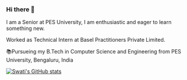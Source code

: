 ### Hi there 👋
I am a Senior at PES University, I am enthusiastic and eager to learn something new.

Worked as Technical Intern at Basel Practitioners Private Limited.

📚Pursueing my B.Tech in Computer Science and Engineering from PES University, Bengaluru, India

[![Swati's GitHub stats](https://github-readme-stats.vercel.app/api?username=swati-maste&show_icons=true&theme=tokyonight&count_private=true)](https://github.com/anuraghazra/github-readme-stats)
